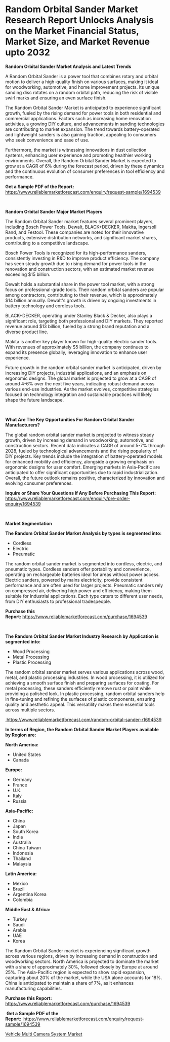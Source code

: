 <p><h1>Random Orbital Sander Market Research Report Unlocks Analysis on the Market Financial Status, Market Size, and Market Revenue upto 2032</h1></p><p><strong>Random Orbital Sander Market Analysis and Latest Trends</strong></p>
<p><p>A Random Orbital Sander is a power tool that combines rotary and orbital motion to deliver a high-quality finish on various surfaces, making it ideal for woodworking, automotive, and home improvement projects. Its unique sanding disc rotates on a random orbital path, reducing the risk of visible swirl marks and ensuring an even surface finish. </p><p>The Random Orbital Sander Market is anticipated to experience significant growth, fueled by the rising demand for power tools in both residential and commercial applications. Factors such as increasing home renovation activities, a growing DIY culture, and advancements in sanding technologies are contributing to market expansion. The trend towards battery-operated and lightweight sanders is also gaining traction, appealing to consumers who seek convenience and ease of use. </p><p>Furthermore, the market is witnessing innovations in dust collection systems, enhancing user experience and promoting healthier working environments. Overall, the Random Orbital Sander Market is expected to grow at a CAGR of 6% during the forecast period, driven by these dynamics and the continuous evolution of consumer preferences in tool efficiency and performance.</p></p>
<p><strong>Get a Sample PDF of the Report:&nbsp;</strong> <a href="https://www.reliablemarketforecast.com/enquiry/request-sample/1694539?utm_campaign=3197&utm_medium=2&utm_source=Github&utm_content=ia&utm_term=24032025&utm_id=random-orbital-sander">https://www.reliablemarketforecast.com/enquiry/request-sample/1694539</a></p>
<p>&nbsp;</p>
<p><strong>Random Orbital Sander Major Market Players</strong></p>
<p><p>The Random Orbital Sander market features several prominent players, including Bosch Power Tools, Dewalt, BLACK+DECKER, Makita, Ingersoll Rand, and Festool. These companies are noted for their innovative products, extensive distribution networks, and significant market shares, contributing to a competitive landscape.</p><p>Bosch Power Tools is recognized for its high-performance sanders, consistently investing in R&D to improve product efficiency. The company has seen steady growth due to rising demand for power tools in the renovation and construction sectors, with an estimated market revenue exceeding $15 billion.</p><p>Dewalt holds a substantial share in the power tool market, with a strong focus on professional-grade tools. Their random orbital sanders are popular among contractors, contributing to their revenue, which is approximately $14 billion annually. Dewalt's growth is driven by ongoing investments in battery technology and cordless tools.</p><p>BLACK+DECKER, operating under Stanley Black & Decker, also plays a significant role, targeting both professional and DIY markets. They reported revenue around $13 billion, fueled by a strong brand reputation and a diverse product line. </p><p>Makita is another key player known for high-quality electric sander tools. With revenues of approximately $5 billion, the company continues to expand its presence globally, leveraging innovation to enhance user experience.</p><p>Future growth in the random orbital sander market is anticipated, driven by increasing DIY projects, industrial applications, and an emphasis on ergonomic designs. The global market is projected to grow at a CAGR of around 4-6% over the next five years, indicating robust demand across various end-use industries. As the market evolves, competitive strategies focused on technology integration and sustainable practices will likely shape the future landscape.</p></p>
<p>&nbsp;</p>
<p><strong>What Are The Key Opportunities For Random Orbital Sander Manufacturers?</strong></p>
<p><p>The global random orbital sander market is projected to witness steady growth, driven by increasing demand in woodworking, automotive, and construction sectors. Recent data indicates a CAGR of around 5-7% through 2028, fueled by technological advancements and the rising popularity of DIY projects. Key trends include the integration of battery-operated models for enhanced mobility and efficiency, alongside a growing emphasis on ergonomic designs for user comfort. Emerging markets in Asia-Pacific are anticipated to offer significant opportunities due to rapid industrialization. Overall, the future outlook remains positive, characterized by innovation and evolving consumer preferences.</p></p>
<p><strong>Inquire or Share Your Questions If Any Before Purchasing This Report:</strong> <a href="https://www.reliablemarketforecast.com/enquiry/pre-order-enquiry/1694539?utm_campaign=3197&utm_medium=2&utm_source=Github&utm_content=ia&utm_term=24032025&utm_id=random-orbital-sander">https://www.reliablemarketforecast.com/enquiry/pre-order-enquiry/1694539</a></p>
<p>&nbsp;</p>
<p><strong>Market Segmentation</strong></p>
<p><strong>The Random Orbital Sander Market Analysis by types is segmented into:</strong></p>
<p><ul><li>Cordless</li><li>Electric</li><li>Pneumatic</li></ul></p>
<p><p>The random orbital sander market is segmented into cordless, electric, and pneumatic types. Cordless sanders offer portability and convenience, operating on rechargeable batteries ideal for areas without power access. Electric sanders, powered by mains electricity, provide consistent performance and are often used for larger projects. Pneumatic sanders rely on compressed air, delivering high power and efficiency, making them suitable for industrial applications. Each type caters to different user needs, from DIY enthusiasts to professional tradespeople.</p></p>
<p><strong>Purchase this Report:&nbsp;</strong><a href="https://www.reliablemarketforecast.com/purchase/1694539?utm_campaign=3197&utm_medium=2&utm_source=Github&utm_content=ia&utm_term=24032025&utm_id=random-orbital-sander">https://www.reliablemarketforecast.com/purchase/1694539</a></p>
<p>&nbsp;</p>
<p><strong>The Random Orbital Sander Market Industry Research by Application is segmented into:</strong></p>
<p><ul><li>Wood Processing</li><li>Metal Processing</li><li>Plastic Processing</li></ul></p>
<p><p>The random orbital sander market serves various applications across wood, metal, and plastic processing industries. In wood processing, it is utilized for achieving a smooth surface finish and preparing surfaces for coating. For metal processing, these sanders efficiently remove rust or paint while providing a polished look. In plastic processing, random orbital sanders help in fine-tuning and refining the surfaces of plastic components, ensuring quality and aesthetic appeal. This versatility makes them essential tools across multiple sectors.</p></p>
<p><a href="https://www.reliablemarketforecast.com/random-orbital-sander-r1694539?utm_campaign=3197&utm_medium=2&utm_source=Github&utm_content=ia&utm_term=24032025&utm_id=random-orbital-sander">&nbsp;https://www.reliablemarketforecast.com/random-orbital-sander-r1694539</a></p>
<p><strong>In terms of Region, the Random Orbital Sander Market Players available by Region are:</strong></p>
<p>
    <p> <strong> North America: </strong>
        <ul>
            <li>United States</li>
            <li>Canada</li>
        </ul>
        </p> 
    <p> <strong> Europe: </strong>
        <ul>
            <li>Germany</li>
            <li>France</li>
            <li>U.K.</li>
            <li>Italy</li>
            <li>Russia</li>
        </ul>
        </p> 
    <p> <strong> Asia-Pacific: </strong>
        <ul>
            <li>China</li>
            <li>Japan</li>
            <li>South Korea</li>
            <li>India</li>
            <li>Australia</li>
            <li>China Taiwan</li>
            <li>Indonesia</li>
            <li>Thailand</li>
            <li>Malaysia</li>
        </ul>
        </p> 
    <p> <strong> Latin America: </strong>
        <ul>
            <li>Mexico</li>
            <li>Brazil</li>
            <li>Argentina Korea</li>
            <li>Colombia</li>
        </ul>
        </p> 
    <p> <strong> Middle East & Africa: </strong>
        <ul>
            <li>Turkey</li>
            <li>Saudi</li>
            <li>Arabia</li>
            <li>UAE</li>
            <li>Korea</li>
        </ul>
    </p>
    </p>
<p><p>The Random Orbital Sander market is experiencing significant growth across various regions, driven by increasing demand in construction and woodworking sectors. North America is projected to dominate the market with a share of approximately 30%, followed closely by Europe at around 25%. The Asia-Pacific region is expected to show rapid expansion, capturing about 20% of the market, while the USA alone accounts for 18%. China is anticipated to maintain a share of 7%, as it enhances manufacturing capabilities.</p></p>
<p><strong>Purchase this Report: </strong><a href="https://www.reliablemarketforecast.com/purchase/1694539?utm_campaign=3197&utm_medium=2&utm_source=Github&utm_content=ia&utm_term=24032025&utm_id=random-orbital-sander">https://www.reliablemarketforecast.com/purchase/1694539</a></p>
<p>&nbsp;<strong>Get a Sample PDF of the Report:&nbsp;&nbsp;</strong><a href="https://www.reliablemarketforecast.com/enquiry/request-sample/1694539?utm_campaign=3197&utm_medium=2&utm_source=Github&utm_content=ia&utm_term=24032025&utm_id=random-orbital-sander">https://www.reliablemarketforecast.com/enquiry/request-sample/1694539</a></p>
<p><strong></strong></p>
<p><p><a href="https://github.com/melascalbirp/Market-Research-Report-List-1/blob/main/vehicle-multi-camera-system-market.md?utm_campaign=3197&utm_medium=2&utm_source=Github&utm_content=ia&utm_term=24032025&utm_id=random-orbital-sander">Vehicle Multi Camera System Market</a></p></p>